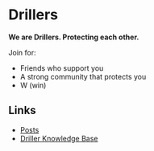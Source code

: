 # Drillers

**We are Drillers. Protecting each other.**

Join for:
- Friends who support you
- A strong community that protects you
- W (win)

## Links

- [Posts](/_posts/index.md)
- [Driller Knowledge Base](/kb/index.md)